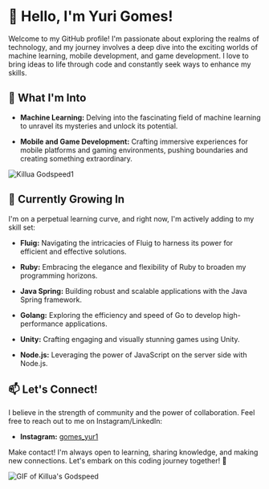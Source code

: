 # 👋 Hello, I'm Yuri Gomes!

Welcome to my GitHub profile! I'm passionate about exploring the realms of technology, and my journey involves a deep dive into the exciting worlds of machine learning, mobile development, and game development. I love to bring ideas to life through code and constantly seek ways to enhance my skills.

## 👀 What I'm Into

- **Machine Learning:** Delving into the fascinating field of machine learning to unravel its mysteries and unlock its potential.

- **Mobile and Game Development:** Crafting immersive experiences for mobile platforms and gaming environments, pushing boundaries and creating something extraordinary.

![Killua Godspeed1](https://media.tenor.com/0k6Q0qMgCLsAAAAC/killua-godspeed.gif)


## 🌱 Currently Growing In

I'm on a perpetual learning curve, and right now, I'm actively adding to my skill set:

- **Fluig:** Navigating the intricacies of Fluig to harness its power for efficient and effective solutions. 

- **Ruby:** Embracing the elegance and flexibility of Ruby to broaden my programming horizons.

- **Java Spring:** Building robust and scalable applications with the Java Spring framework.

- **Golang:** Exploring the efficiency and speed of Go to develop high-performance applications.

- **Unity:** Crafting engaging and visually stunning games using Unity.

- **Node.js:** Leveraging the power of JavaScript on the server side with Node.js.

## 📫 Let's Connect!

I believe in the strength of community and the power of collaboration. Feel free to reach out to me on Instagram/LinkedIn:

- **Instagram:** [gomes_yur1](https://www.instagram.com/gomes_yur1/)

Make contact! I'm always open to learning, sharing knowledge, and making new connections. Let's embark on this coding journey together! 🚀

![GIF of Killua's Godspeed](https://i.pinimg.com/originals/33/77/fa/3377faef13704e77bec4f03bb2c1110b.gif)
